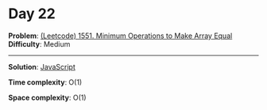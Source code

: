 # Day 22

**Problem**: [(Leetcode) 1551. Minimum Operations to Make Array Equal](https://leetcode.com/problems/minimum-operations-to-make-array-equal/)  
**Difficulty**: Medium

---

**Solution**: [JavaScript](../solutions/min-ops-arr-equal.js)

**Time complexity**: O(1)

**Space complexity**: O(1)

